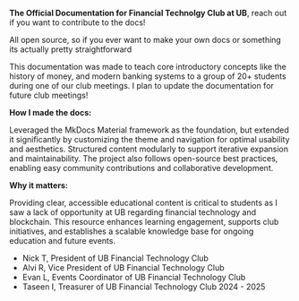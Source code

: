**The Official Documentation for Financial Technolgy Club at UB**, reach out if you want to contribute to the docs!

All open source, so if you ever want to make your own docs or something its actually pretty straightforward

This documentation was made to teach core introductory concepts like the history of money, and modern banking systems to a group of 20+ students during one of our club meetings. I plan to update the documentation for future club meetings!


**How I made the docs:**

Leveraged the MkDocs Material framework as the foundation, but extended it significantly by customizing the theme and navigation for optimal usability and aesthetics. Structured content modularly to support iterative expansion and maintainability. The project also follows open-source best practices, enabling easy community contributions and collaborative development.

**Why it matters:**

Providing clear, accessible educational content is critical to students as I saw a lack of opportunity at UB regarding financial technology and blockchain. This resource enhances learning engagement, supports club initiatives, and establishes a scalable knowledge base for ongoing education and future events.

- Nick T, President of UB Financial Technology Club
- Alvi R, Vice President of UB Financial Technology Club
- Evan L, Events Coordinator of UB Financial Technology Club
- Taseen I, Treasurer of UB Financial Technology Club
  2024 - 2025

  
